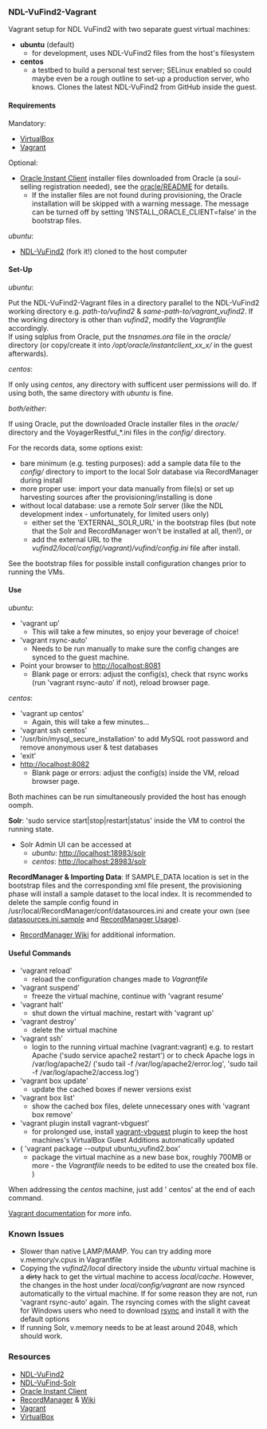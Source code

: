### NDL-VuFind2-Vagrant
Vagrant setup for NDL VuFind2 with two separate guest virtual machines:
- **ubuntu** (default)
  - for development, uses NDL-VuFind2 files from the host's filesystem
- **centos**
  - a testbed to build a personal test server; SELinux enabled so could maybe even be a rough outline to set-up a production server, who knows. Clones the latest NDL-VuFind2 from GitHub inside the guest.

#### Requirements

Mandatory:
- <a href="https://www.virtualbox.org">VirtualBox</a>
- <a href="https://www.vagrantup.com">Vagrant</a>

Optional:
- <a href="http://www.oracle.com/technetwork/topics/linuxx86-64soft-092277.html">Oracle Instant Client</a> installer files downloaded from Oracle (a soul-selling registration needed), see the <a href="https://github.com/tmikkonen/NDL-VuFind2-Vagrant/tree/master/oracle">oracle/README</a> for details.
  - If the installer files are not found during provisioning, the Oracle installation will be skipped with a warning message. The message can be turned off by setting 'INSTALL_ORACLE_CLIENT=false' in the bootstrap files.

_ubuntu_:
- <a href="https://github.com/NatLibFi/NDL-VuFind2">NDL-VuFind2</a> (fork it!) cloned to the host computer

#### Set-Up

_ubuntu_:

Put the NDL-VuFind2-Vagrant files in a directory parallel to the NDL-VuFind2 working directory e.g. _path-to/vufind2_ & _same-path-to/vagrant_vufind2_. If the working directory is other than _vufind2_, modify the _Vagrantfile_ accordingly.<br/>
If using sqlplus from Oracle, put the _tnsnames.ora_ file in the _oracle/_ directory (or copy/create it into _/opt/oracle/instantclient_xx_x/_ in the guest afterwards).

_centos_:

If only using _centos_, any directory with sufficent user permissions will do. If using both, the same directory with _ubuntu_ is fine.

_both/either_:

If using Oracle, put the downloaded Oracle installer files in the _oracle/_ directory and the VoyagerRestful_*.ini files in the _config/_ directory.

For the records data, some options exist:
* bare minimum (e.g. testing purposes): add a sample data file to the _config/_ directory to import to the local Solr database via RecordManager during install
* more proper use: import your data manually from file(s) or set up harvesting sources after the provisioning/installing is done
* without local database: use a remote Solr server (like the NDL development index - unfortunately, for limited users only)
  - either set the 'EXTERNAL_SOLR_URL' in the bootstrap files (but note that the Solr and RecordManager won't be installed at all, then!), or
  - add the external URL to the _vufind2/local/config(/vagrant)/vufind/config.ini_ file after install.

See the bootstrap files for possible install configuration changes prior to running the VMs.

#### Use

_ubuntu_:
- 'vagrant up'
  - This will take a few minutes, so enjoy your beverage of choice!
- 'vagrant rsync-auto'
  - Needs to be run manually to make sure the config changes are synced to the guest machine. 
- Point your browser to <a href="http://localhost:8081">http://localhost:8081</a>
  - Blank page or errors: adjust the config(s), check that rsync works (run 'vagrant rsync-auto' if not), reload browser page.

_centos_:
- 'vagrant up centos'
  - Again, this will take a few minutes...
- 'vagrant ssh centos'
- '/usr/bin/mysql_secure_installation' to add MySQL root password and remove anonymous user & test databases
- 'exit'
- <a href="http://localhost:8082">http://localhost:8082</a>
  - Blank page or errors: adjust the config(s) inside the VM, reload browser page.

Both machines can be run simultaneously provided the host has enough oomph.

**Solr**: 'sudo service start|stop|restart|status' inside the VM to control the running state.
- Solr Admin UI can be accessed at
  - _ubuntu_: <a href="http://localhost:18983/solr">http://localhost:18983/solr</a>
  - _centos_: <a href="http://localhost:28983/solr">http://localhost:28983/solr</a>

**RecordManager & Importing Data**: If SAMPLE_DATA location is set in the bootstrap files and the corresponding xml file present, the provisioning phase will install a sample dataset to the local index. It is recommended to delete the sample config found in /usr/local/RecordManager/conf/datasources.ini and create your own (see <a href="https://github.com/NatLibFi/RecordManager/blob/master/conf/datasources.ini.sample">datasources.ini.sample</a> and <a href="https://github.com/NatLibFi/RecordManager/wiki/Usage">RecordManager Usage</a>).
- <a href="https://github.com/NatLibFi/RecordManager/wiki">RecordManager Wiki</a> for additional information.

#### Useful Commands
* 'vagrant reload'
  - reload the configuration changes made to _Vagrantfile_
* 'vagrant suspend'
  - freeze the virtual machine, continue with 'vagrant resume'
* 'vagrant halt'
  - shut down the virtual machine, restart with 'vagrant up'
* 'vagrant destroy'
  - delete the virtual machine
* 'vagrant ssh'
  - login to the running virtual machine (vagrant:vagrant) e.g. to restart Apache ('sudo service apache2 restart') or to check Apache logs in /var/log/apache2/ ('sudo tail -f /var/log/apache2/error.log', 'sudo tail -f /var/log/apache2/access.log')
* 'vagrant box update'
  - update the cached boxes if newer versions exist 
* 'vagrant box list'
  - show the cached box files, delete unnecessary ones with 'vagrant box remove'
* 'vagrant plugin install vagrant-vbguest'
  - for prolonged use, install <a href="https://github.com/dotless-de/vagrant-vbguest">vagrant-vbguest</a> plugin to keep the host machines's VirtualBox Guest Additions automatically updated
* ( 'vagrant package --output ubuntu_vufind2.box'
  - package the virtual machine as a new base box, roughly 700MB or more - the _Vagrantfile_ needs to be edited to use the created box file. )

When addressing the _centos_ machine, just add ' centos' at the end of each command.

<a href="https://docs.vagrantup.com/v2/cli/index.html">Vagrant documentation</a> for more info.

### Known Issues
- Slower than native LAMP/MAMP. You can try adding more v.memory/v.cpus in Vagrantfile
- Copying the _vufind2/local_ directory inside the _ubuntu_ virtual machine is a ~~dirty~~ hack to get the virtual machine to access _local/cache_. However, the changes in the host under _local/config/vagrant_ are now rsynced automatically to the virtual machine. If for some reason they are not, run 'vagrant rsync-auto' again. The rsyncing comes with the slight caveat for Windows users who need to download <a href="http://www.rsync.net/resources/binaries/cwRsync_5.4.1_x86_Free.zip">rsync</a> and install it with the default options
- If running Solr, v.memory needs to be at least around 2048, which should work.

### Resources
- <a href="https://github.com/NatLibFi/NDL-VuFind2">NDL-VuFind2</a>
- <a href="https://github.com/NatLibFi/NDL-VuFind-Solr">NDL-VuFind-Solr</a>
- <a href="http://www.oracle.com/technetwork/database/features/instant-client/index-097480.html">Oracle Instant Client</a>
- <a href="https://github.com/NatLibFi/RecordManager">RecordManager</a> & <a href="https://github.com/NatLibFi/RecordManager/Wiki">Wiki</a>
- <a href="https://www.vagrantup.com">Vagrant</a>
- <a href="https://www.virtualbox.org">VirtualBox</a>
